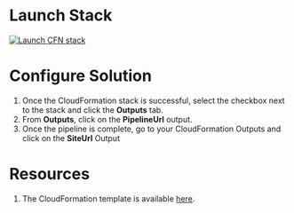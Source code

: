 # Launch Stack

[![Launch CFN stack](https://s3.amazonaws.com/www.devopsessentialsaws.com/img/deploy-to-aws.png)](https://console.aws.amazon.com/cloudformation/home?region=us-east-1#cstack=sn%7Estelligent-cloudformation-templates"%7Cturl%7Ehttps://s3.amazonaws.com/stelligent-cloudformation-templates/labs/s3/pipeline.yml)

# Configure Solution

1. Once the CloudFormation stack is successful, select the checkbox next to the stack and click the **Outputs** tab. 
1. From **Outputs**, click on the **PipelineUrl** output. 
1. Once the pipeline is complete, go to your CloudFormation Outputs and click on the **SiteUrl** Output

# Resources

1. The CloudFormation template is available [here](https://s3.amazonaws.com/stelligent-cloudformation-templates/labs/s3/pipeline.yml).





